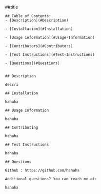 ##title

    ## Table of Contents:
    - [Description](#Description)

    - [Installation](#Installation)

    - [Usage information](#Usage-Information)

    - [Contributors](#Contributors)

    - [Test Instructions](#Test-Instructions)

    - [Questions](#Questions)


    ## Description

    descri
    
    ## Installation 

    hahaha

    ## Usage Information

    hahaha

    ## Contributing

    hahaha

    ## Test Instructions 

    hahaha

    ## Questions

    Github : https://github.com/hahaha

    Additional questions? You can reach me at:

    hahaha


    

